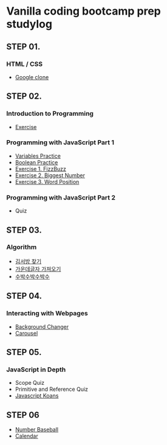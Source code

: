 # Vanilla coding bootcamp prep studylog

## STEP 01.

### HTML / CSS

- [Google clone](https://github.com/hyegineer/bootcamp-prep-study/tree/master/step-01/google-clone)

## STEP 02.

### Introduction to Programming

- [Exercise](https://github.com/hyegineer/bootcamp-prep-study/blob/master/step-02/exercise.txt)

### **Programming with JavaScript Part 1**

- [Variables Practice](https://github.com/hyegineer/bootcamp-prep-study/blob/master/step-02/variables-practice.js)
- [Boolean Practice](https://github.com/hyegineer/bootcamp-prep-study/blob/master/step-02/boolean-practice.js)
- [Exercise 1. FizzBuzz](https://github.com/hyegineer/bootcamp-prep-study/blob/master/step-02/exercise-01-fizzbuzz.js)
- [Exercise 2. Biggest Number](https://github.com/hyegineer/bootcamp-prep-study/blob/master/step-02/exercise-02-biggest-number.js)
- [Exercise 3. Word Position](https://github.com/hyegineer/bootcamp-prep-study/blob/master/step-02/exercise-03-word-position.js)

### **Programming with JavaScript Part 2**

- Quiz

## STEP 03.

### Algorithm

- [김서방 찾기](https://github.com/hyegineer/bootcamp-prep-study/blob/master/step-03/%EA%B9%80%EC%84%9C%EB%B0%A9%EC%B0%BE%EA%B8%B0.js)
- [가운데글자 가져오기](https://github.com/hyegineer/bootcamp-prep-study/blob/master/step-03/%EA%B0%80%EC%9A%B4%EB%8D%B0%EA%B8%80%EC%9E%90%EA%B0%80%EC%A0%B8%EC%98%A4%EA%B8%B0.js)
- [수박수박수박수](https://github.com/hyegineer/bootcamp-prep-study/blob/master/step-03/%EC%88%98%EB%B0%95%EC%88%98%EB%B0%95%EC%88%98.js)

## STEP 04.

### Interacting with Webpages

- [Background Changer](https://github.com/hyegineer/bootcamp-prep-study/tree/master/step-04/background-changer)
- [Carousel](https://github.com/hyegineer/bootcamp-prep-study/tree/master/step-04/carousel)

## STEP 05.

### JavaScript in Depth

- Scope Quiz
- Primitive and Reference Quiz
- [Javascript Koans](https://github.com/hyegineer/bootcamp-prep-study/tree/master/step-05/javascript-koans)

## STEP 06

- [Number Baseball](https://github.com/hyegineer/bootcamp-prep-study/tree/master/step-06/number-baseball)
- [Calendar](https://github.com/hyegineer/bootcamp-prep-study/tree/master/step-06/calendar)
